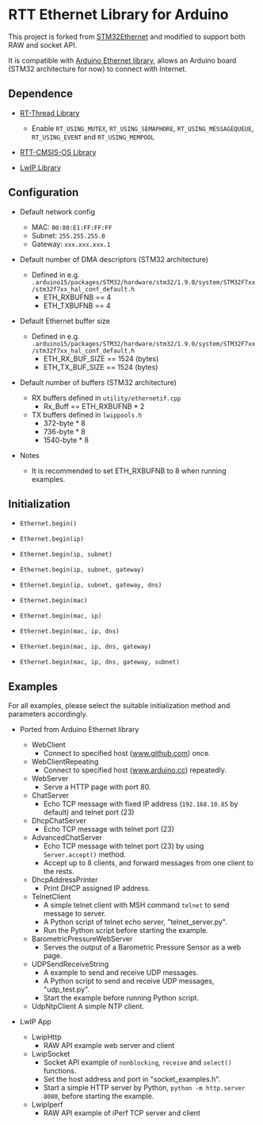 # RTT Ethernet Library for Arduino

This project is forked from [STM32Ethernet](https://github.com/stm32duino/STM32Ethernet) and modified to support both RAW and socket API.

It is compatible with [Arduino Ethernet library](https://www.arduino.cc/en/Reference/Ethernet), allows an Arduino board (STM32 architecture for now) to connect with Internet.


## Dependence

* [RT-Thread Library](https://github.com/onelife/Arduino_RT-Thread)
  - Enable `RT_USING_MUTEX`, `RT_USING_SEMAPHORE`, `RT_USING_MESSAGEQUEUE`, `RT_USING_EVENT` and `RT_USING_MEMPOOL`     

* [RTT-CMSIS-OS Library](https://github.com/onelife/RTT-CMSIS-OS)

* [LwIP Library](https://github.com/stm32duino/LwIP)


## Configuration

* Default network config
  - MAC: `00:80:E1:FF:FF:FF`
  - Subnet: `255.255.255.0`
  - Gateway: `xxx.xxx.xxx.1`

* Default number of DMA descriptors (STM32 architecture)
  - Defined in e.g. `.arduino15/packages/STM32/hardware/stm32/1.9.0/system/STM32F7xx/stm32f7xx_hal_conf_default.h`
    - ETH_RXBUFNB == 4
    - ETH_TXBUFNB == 4

* Default Ethernet buffer size
  - Defined in e.g. `.arduino15/packages/STM32/hardware/stm32/1.9.0/system/STM32F7xx/stm32f7xx_hal_conf_default.h`
    - ETH_RX_BUF_SIZE == 1524 (bytes)
    - ETH_TX_BUF_SIZE == 1524 (bytes)

* Default number of buffers (STM32 architecture)
  - RX buffers defined in `utility/ethernetif.cpp`
    - Rx_Buff == ETH_RXBUFNB * 2
  - TX buffers defined in `lwippools.h`
    - 372-byte * 8
    - 736-byte * 8
    - 1540-byte * 8

* Notes
  - It is recommended to set ETH_RXBUFNB to 8 when running examples.


## Initialization

* `Ethernet.begin()`
* `Ethernet.begin(ip)`
* `Ethernet.begin(ip, subnet)`
* `Ethernet.begin(ip, subnet, gateway)`
* `Ethernet.begin(ip, subnet, gateway, dns)`

* `Ethernet.begin(mac)`
* `Ethernet.begin(mac, ip)`
* `Ethernet.begin(mac, ip, dns)`
* `Ethernet.begin(mac, ip, dns, gateway)`
* `Ethernet.begin(mac, ip, dns, gateway, subnet)`


## Examples

For all examples, please select the suitable initialization method and parameters accordingly.

* Ported from Arduino Ethernet library
  - WebClient
    - Connect to specified host (www.github.com) once.
  - WebClientRepeating
    - Connect to specified host (www.arduino.cc) repeatedly.
  - WebServer
    - Serve a HTTP page with port 80.
  - ChatServer
    - Echo TCP message with fixed IP address (`192.168.10.85` by default) and telnet port (23)
  - DhcpChatServer
    - Echo TCP message with telnet port (23)
  - AdvancedChatServer
    - Echo TCP message with telnet port (23) by using `Server.accept()` method.
    - Accept up to 8 clients, and forward messages from one client to the rests.
  - DhcpAddressPrinter
    - Print DHCP assigned IP address.
  - TelnetClient
    - A simple telnet client with MSH command `telnet` to send message to server.
    - A Python script of telnet echo server, "telnet_server.py".
    - Run the Python script before starting the example.
  - BarometricPressureWebServer
    - Serves the output of a Barometric Pressure Sensor as a web page.
  - UDPSendReceiveString
    - A example to send and receive UDP messages.
    - A Python script to send and receive UDP messages, "udp_test.py".
    - Start the example before running Python script.
  - UdpNtpClient
    A simple NTP client.

* LwIP App
  - LwipHttp
    - RAW API example web server and client
  - LwipSocket
    - Socket API example of `nonblocking`, `receive` and `select()` functions.
    - Set the host address and port in "socket_examples.h".
    - Start a simple HTTP server by Python, `python -m http.server 8080`, before starting the example.
  - LwipIperf
    - RAW API example of iPerf TCP server and client
